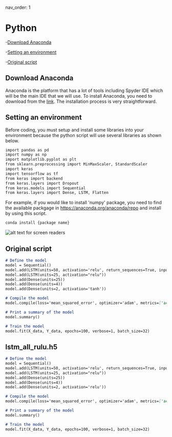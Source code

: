 nav_order: 1
# Python
-[Download Anaconda](#download-Anaconda)

-[Setting an environment](#setting-an-environment)

-[Original script](#original-script)


## Download Anaconda
Anaconda is the platform that has a lot of tools including Spyder IDE which will be the main IDE that we will use.
To install Anaconda, you need to download from the [link](https://www.anaconda.com/download). The installation process is very straightforward.

## Setting an environment
Before coding, you must setup and install some libraries into your environment because the python script will use several libraries as shown below.

```markdown
import pandas as pd
import numpy as np
import matplotlib.pyplot as plt
from sklearn.preprocessing import MinMaxScaler, StandardScaler
import keras
import tensorflow as tf
from keras import backend
from keras.layers import Dropout
from keras.models import Sequential 
from keras.layers import Dense, LSTM, Flatten
```
For example, if you would like to install 'numpy' package, you need to find the available packgage in https://anaconda.org/anaconda/repo and install by using this script.

```markdown
conda install {package name}
```

![alt text for screen readers](interface.png "interface")

## Original script

```markdown
# Define the model
model = Sequential()
model.add(LSTM(units=50, activation='relu', return_sequences=True, input_shape=(2, 6)))
model.add(LSTM(units=25, activation="relu"))
model.add(Dense(units=25))
model.add(Dense(units=4))
model.add(Dense(units=2, activation='tanh'))

# Compile the model
model.compile(loss='mean_squared_error', optimizer='adam', metrics=['accuracy'])

# Print a summary of the model
model.summary()

# Train the model
model.fit(X_data, Y_data, epochs=100, verbose=1, batch_size=32)
```

## lstm_all_rulu.h5

```markdown
# Define the model
model = Sequential()
model.add(LSTM(units=50, activation='relu', return_sequences=True, input_shape=(2, 6)))
model.add(LSTM(units=25, activation="relu"))
model.add(Dense(units=25))
model.add(Dense(units=4))
model.add(Dense(units=2, activation='relu'))

# Compile the model
model.compile(loss='mean_squared_error', optimizer='adam', metrics=['accuracy'])

# Print a summary of the model
model.summary()

# Train the model
model.fit(X_data, Y_data, epochs=100, verbose=1, batch_size=32)
```

